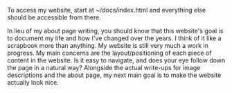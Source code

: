 To access my website, start at ~/docs/index.html and everything else should be accessible from there.

In lieu of my about page writing, you should know that this website's goal is to document my life and how I've changed over the years. I think of it like a scrapbook more than anything. My website is still very much a work in progress. My main concerns are the layout/positioning of each piece of content in the website. Is it easy to navigate, and does your eye follow down the page in a natural way? Alongside the actual write-ups for image descriptions and the about page, my next main goal is to make the website actually look nice.
